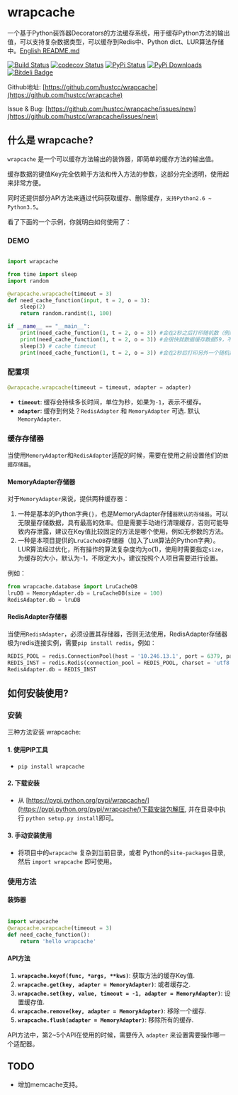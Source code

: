 # wrapcache

一个基于Python装饰器Decorators的方法缓存系统，用于缓存Python方法的输出值，可以支持复杂数据类型，可以缓存到Redis中、Python dict、LUR算法存储中。[English README.md](README.md)

[![Build Status](https://travis-ci.org/hustcc/wrapcache.svg)](https://travis-ci.org/hustcc/wrapcache) [![codecov Status](https://codecov.io/github/hustcc/wrapcache/coverage.svg?branch=master)](https://codecov.io/github/hustcc/wrapcache?branch=master) [![PyPi Status](https://img.shields.io/pypi/v/wrapcache.svg)](https://pypi.python.org/pypi/wrapcache) [![PyPi Downloads](https://img.shields.io/pypi/dm/wrapcache.svg)](https://pypi.python.org/pypi/wrapcache) [![Bitdeli Badge](https://d2weczhvl823v0.cloudfront.net/hustcc/wrapcache/trend.png)](https://bitdeli.com/free "Bitdeli Badge")

Github地址: [https://github.com/hustcc/wrapcache](https://github.com/hustcc/wrapcache)

Issue & Bug: [https://github.com/hustcc/wrapcache/issues/new](https://github.com/hustcc/wrapcache/issues/new)


## 什么是 wrapcache?

`wrapcache` 是一个可以缓存方法输出的装饰器，即简单的缓存方法的输出值。

缓存数据的键值Key完全依赖于方法和传入方法的参数，这部分完全透明，使用起来非常方便。

同时还提供部分API方法来通过代码获取缓存、删除缓存，`支持Python2.6 ~ Python3.5`。

看了下面的一个示例，你就明白如何使用了：

### DEMO

```python

import wrapcache

from time import sleep
import random

@wrapcache.wrapcache(timeout = 3)
def need_cache_function(input, t = 2, o = 3):
    sleep(2)
    return random.randint(1, 100)

if __name__ == "__main__":
	print(need_cache_function(1, t = 2, o = 3)) #会在2秒之后打印随机数（例如59）
	print(need_cache_function(1, t = 2, o = 3)) #会很快就数据缓存数据59，不需要等待2秒
	sleep(3) # cache timeout
	print(need_cache_function(1, t = 2, o = 3)) #会在2秒后打印另外一个随机数，一般不会等于59


```

### 配置项

```python
@wrapcache.wrapcache(timeout = timeout, adapter = adapter)
```

 - **`timeout`**: 缓存会持续多长时间，单位为秒，如果为`-1`，表示不缓存。
 - **`adapter`**: 缓存到何处？`RedisAdapter` 和 `MemoryAdapter` 可选. 默认 `MemoryAdapter`.

### 缓存存储器

当使用`MemoryAdapter`和`RedisAdapter`适配的时候，需要在使用之前设置他们的`数据存储器`。


#### MemoryAdapter存储器

对于`MemoryAdapter`来说，提供两种缓存器：

1. 一种是基本的Python字典`{}`，也是MemoryAdapter存储`器默认的存储器`。可以无限量存储数据，具有最高的效率。但是需要手动进行清理缓存，否则可能导致内存泄露，建议在Key值比较固定的方法是哪个使用，例如无参数的方法。
2. 一种是本项目提供的`LruCacheDB`存储器（加入了`LUR`算法的Python字典）。LUR算法经过优化，所有操作的算法复杂度均为o(1)，使用时需要指定`size`，为缓存的大小，默认为-1，不限定大小，建议按照个人项目需要进行设置。

例如：

```python
from wrapcache.database import LruCacheDB
lruDB = MemoryAdapter.db = LruCacheDB(size = 100)
RedisAdapter.db = lruDB
```

#### RedisAdapter存储器

当使用`RedisAdapter`，必须设置其存储器，否则无法使用，RedisAdapter存储器极为redis连接实例，需要`pip install redis`。例如：

```python
REDIS_POOL = redis.ConnectionPool(host = '10.246.13.1', port = 6379, password = 'redis_pwd', db = 1)
REDIS_INST = redis.Redis(connection_pool = REDIS_POOL, charset = 'utf8')
RedisAdapter.db = REDIS_INST
```

## 如何安装使用?

### 安装

三种方法安装 wrapcache: 

#### 1. 使用PIP工具

 - `pip install wrapcache`

#### 2. 下载安装

 - 从 [https://pypi.python.org/pypi/wrapcache/](https://pypi.python.org/pypi/wrapcache/)下载安装包解压, 并在目录中执行 `python setup.py install`即可。

#### 3. 手动安装使用

 - 将项目中的`wrapcache` 复杂到当前目录，或者 Python的`site-packages`目录, 然后 `import wrapcache` 即可使用。


### 使用方法

#### 装饰器

```python

import wrapcache
@wrapcache.wrapcache(timeout = 3)
def need_cache_function():
	return 'hello wrapcache'

```

#### API方法

1. **`wrapcache.keyof(func, *args, **kws)`**: 获取方法的缓存Key值.
2. **`wrapcache.get(key, adapter = MemoryAdapter)`**: 或者缓存之.
3. **`wrapcache.set(key, value, timeout = -1, adapter = MemoryAdapter)`**: 设置缓存值.
4. **`wrapcache.remove(key, adapter = MemoryAdapter)`**: 移除一个缓存.
5. **`wrapcache.flush(adapter = MemoryAdapter)`**: 移除所有的缓存.

API方法中，第2~5个API在使用的时候，需要传入 `adapter` 来设置需要操作哪一个适配器。


## TODO

 - 增加memcache支持。
